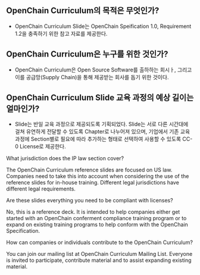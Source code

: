 ## OpenChain Curriculum의 목적은 무엇인가?
- OpenChain Curriculum Slide는 OpenChain Speification 1.0, Requirement 1.2을 충족하기 위한 참고 자료를 제공한다. 

## OpenChain Curriculum은 누구를 위한 것인가? 
- OpenChain Curriculum은 Open Source Software를 출하하는 회시ㅏ, 그리고 이를 공급망(Supply Chain)을 통해 제공받는 회사를 돕기 위한 것이다. 

## OpenChain Curriculum Slide 교육 과정의 예상 길이는 얼마인가?
- Slide는 반일 교육 과정으로 제공되도록 기획되었다. Slide는 서로 다른 시간대에 걸쳐 유연하게 전달할 수 있도록 Chapter로 나누어져 있으며, 기업에서 기존 교육 과정에 Section별로 필요에 따라 추가하는 형태로 선택하여 사용할 수 있도록 CC-0 License로 제공한다. 

What jurisdiction does the IP law section cover?

The OpenChain Curriculum reference slides are focused on US law. Companies need to take this into account when considering the use of the reference slides for in-house training. Different legal jurisdictions have different legal requirements.

Are these slides everything you need to be compliant with licenses?

No, this is a reference deck. It is intended to help companies either get started with an OpenChain conferment compliance training program or to expand on existing training programs to help conform with the OpenChain Specification.

How can companies or individuals contribute to the OpenChain Curriculum?

You can join our mailing list at OpenChain Curriculum Mailing List. Everyone is invited to participate, contribute material and to assist expanding existing material.
